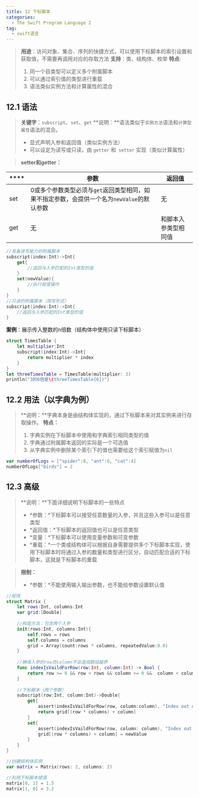 ```yaml
---
title: 12 下标脚本
categories:
  - The Swift Program Language 2
tag:
  - swift语言
---
```


>**用途**：访问对象、集合、序列的快捷方式，可以使用下标脚本的索引设置和获取值，不需要再调用对应的存取方法
>**支持**：类、结构体、枚举
>**特点**:
>1. 同一个目类型可以定义多个附属脚本
>2. 可以通过索引值的类型进行重载
>3. 语法类似实例方法和计算属性的混合

## 12.1	语法
>**关键字**：`subscript`、`set`、`get`
>**说明：**语法类似于`实例方法`语法和`计算型属性`语法的混合。
>+ 显式声明入参和返回值（类似实例方法）
>+ 可以设定为读写或只读，由 `getter` 和` setter` 实现（类似计算属性）

>**setter和getter：**

|****|参数|返回值|
|-|-|-|
|set|0或多个参数类型必须与`get`返回类型相同，如果不指定参数，会提供一个名为`newValue`的默认参数|无|
|get|无|和脚本入参类型相同值|

```swift
//具备读写能力的附属脚本
subscript(index:Int)->Int{
    get{
        //返回与入參匹配的Int类型的值
    }
    set(newValue){
        //执行赋值操作
    }
}
//只读的附属脚本（简写形式）
subscript(index:Int)->Int{
    //返回与入參匹配的Int类型的值
}
```

**案例**：展示传入整数的n倍数（结构体中使用只读下标脚本）

```swift
struct TimesTable {
    let multiplier:Int
    subscript(index:Int)->Int{
        return multiplier * index
    }
}
let threeTimesTable = TimesTable(multiplier: 3)
println("3的6倍是\(threeTimesTable[6])")
```

## 12.2	用法（以字典为例）
>**说明：**字典本身是由结构体实现的，通过下标脚本来对其实例来进行存取操作。
>**特点：**
>1. 字典实例在下标脚本中使用和字典索引相同类型的值
>2. 字典通过附属脚本返回的实际是一个可选值
>3. 从字典实例中删除某个索引下的值也需要给这个索引赋值为`nil`

```swift
var numberOfLogs = ["spider":8, "ant":6, "cat":4]
numberOfLogs["birds"] = 2
```

## 12.3	高级
>**说明：**下面详细说明下标脚本的一些特点
>+ *参数：*下标脚本可以接受任意数量的入参，并且这些入参可以是任意类型
>+ *返回值：*下标脚本的返回值也可以是任意类型
>+ *变量：*下标脚本可以使用变量参数和可变参数
>+ *重载：*一个类或结构体可以根据自身需要提供多个下标脚本实现，使用下标脚本时将通过入参的数量和类型进行区分，自动匹配合适的下标脚本，这就是下标脚本的重载

>**限制：**
>+ *参数：*不能使用输入输出参数，也不能给参数设置默认值

```swift
//矩阵
struct Matrix {
    let rows:Int, columns:Int
    var grid:[Double]
    
    //构造方法：包含两个入參
    init(rows:Int, columns:Int){
        self.rows = rows
        self.columns = columns
        grid = Array(count:rows * columns, repeatedValue:0.0)
    }
    
    //确保入參的row货column不会造成数组越界
    func indexIsVaildForRow(row:Int, column:Int) -> Bool {
        return row >= 0 && row < rows && column >= 0 &&  column < columns
    }
    
    //下标脚本（两个参数）
    subscript(row:Int, column:Int)->Double{
        get{
            assert(indexIsVaildForRow(row, column:column), "Index out of range")
            return grid[(row * columns) + column]
        }
        set{
            assert(indexIsVaildForRow(row, column: column), "Index out of range")
            grid[(row * columns) + column] = newValue
        }
    }
}

//创建结构体实例
var matrix = Matrix(rows: 2, columns: 2)

//利用下标脚本赋值
matrix[0, 1] = 1.5
matrix[1, 0] = 3.2
```